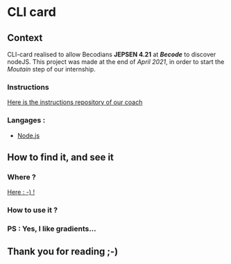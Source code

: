 # CLI card

## Context

CLI-card realised to allow Becodians **JEPSEN 4.21** at **_Becode_** to discover nodeJS. This project was made at the end of *April 2021*, in order to start the *Moutain* step of our internship.


### Instructions

[Here is the instructions repository of our coach](https://github.com/becodeorg/LIE-Jepsen-4.27/tree/master/03-the-mountain/01-nodejs-drill/02-npxcard)

### Langages : 

- [Node.js](https://nodejs.org/en/)

## How to find it, and see it

### Where ? 

[Here : -) !](https://www.npmjs.com/)

### How to use it ? 


### PS : Yes, I like gradients... 

## Thank you for reading ;-)
